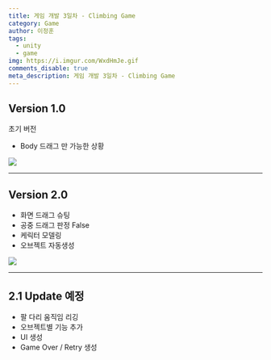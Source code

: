 ```yaml
---
title: 게임 개발 3일차 - Climbing Game
category: Game
author: 이정훈
tags:
  - unity
  - game
img: https://i.imgur.com/WxdHmJe.gif
comments_disable: true
meta_description: 게임 개발 3일차 - Climbing Game
---
```


## Version 1.0

초기 버전
- Body 드래그 만 가능한 상황

![](https://i.imgur.com/wgyuJ1C.gif)

***

## Version 2.0

- 화면 드래그 슈팅
- 공중 드래그 판정 False
- 케릭터 모델링
- 오브젝트 자동생성

![](https://i.imgur.com/WxdHmJe.gif)

***

## 2.1 Update 예정

- 팔 다리 움직임 리깅
- 오브젝트별 기능 추가
- UI 생성
- Game Over / Retry 생성